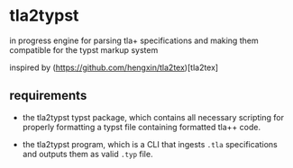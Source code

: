 # tla2typst
in progress engine for parsing tla+ specifications and making them compatible 
for the typst markup system 

inspired by (https://github.com/hengxin/tla2tex)[tla2tex]

## requirements
- the tla2typst typst package, which contains all necessary scripting for 
properly formatting a typst file containing formatted tla++ code.

- the tla2typst program, which is a CLI that ingests `.tla` specifications and outputs them as valid `.typ` file. 



